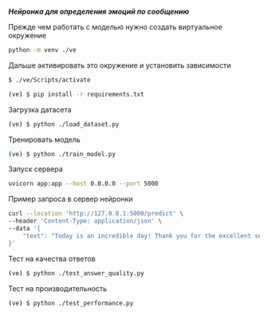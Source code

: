 ***Нейронка для определения эмоций по сообщению***


Прежде чем работать с моделью нужно создать виртуальное окружение

```bash
python -m venv ./ve
```

Дальше активировать это окружение и установить зависимости
```bash
$ ./ve/Scripts/activate

(ve) $ pip install -r requirements.txt
```

Загрузка датасета
```bash
(ve) $ python ./load_dataset.py
```

Тренировать модель
```bash
(ve) $ python ./train_model.py
```

Запуск сервера
```bash
uvicorn app:app --host 0.0.0.0 --port 5000
```


Пример запроса в сервер нейронки
```bash
curl --location 'http://127.0.0.1:5000/predict' \
--header 'Content-Type: application/json' \
--data '{
    "text": "Today is an incredible day! Thank you for the excellent service."
}'
```


Тест на качества ответов
```bash
(ve) $ python ./test_answer_quality.py
```


Тест на производительность
```bash
(ve) $ python ./test_performance.py
```
